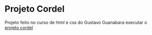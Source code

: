 <h1>Projeto Cordel</h1>
Projeto feito no curso de html e css do Gustavo Guanabara 
executar o <a href="index.html">projeto cordel</a>